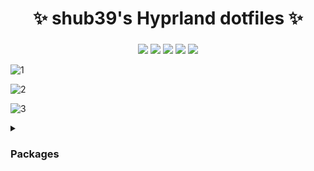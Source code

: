 <div align="center">
    <h1>✨ shub39's Hyprland dotfiles ✨</h1>
    <h3></h3>
</div>

<div align="center"> 

![](https://img.shields.io/github/last-commit/shub39/dotfiles?&style=for-the-badge&color=FFB1C8&logoColor=D9E0EE&labelColor=292324)
![](https://img.shields.io/github/stars/shub39/dotfiles?style=for-the-badge&logo=andela&color=FFB686&logoColor=D9E0EE&labelColor=292324)
![](https://img.shields.io/github/repo-size/shub39/dotfiles?color=CAC992&label=SIZE&logo=googledrive&style=for-the-badge&logoColor=D9E0EE&labelColor=292324)
![](https://img.shields.io/badge/issues-Skill-green?style=for-the-badge&color=CCE8E9&logoColor=D9E0EE&labelColor=292324) 
[![](https://img.shields.io/badge/watch-Youtube-red?style=for-the-badge&logo=youtube&color=CCE8E9&logoColor=D9E0EE&labelColor=292324)](https://youtu.be/kniqmQc3hYA) 

</a>
</div>

![1](https://github.com/shub39/dotfiles/assets/143277026/f6feac85-fc2f-481a-8774-789d4e20ad0c)

![2](https://github.com/shub39/dotfiles/assets/143277026/5c32b4fa-4901-4c5e-bec1-3db4823d1c05)

![3](https://github.com/shub39/dotfiles/assets/143277026/77b52f5f-ff26-4d62-9304-b015f937dcaf)

<details>
<summary><h3>Packages</h3></summary>

<h4>Required</h4>

- hyprland-git
- hyprlock
- hyprpaper
- kitty
- rofi
- swaync
- wlogout
- waybar-git
- hyprshot

<h4>Others</h4>

- browser(floorp)
- nautilus
- discord
- zapzap
- materialgram
- g4music
- rofi-emoji-git
- vlc
- scrcpy
- neofetch
- zsh
- alacritty
- google-chrome
- mpv

</details>
